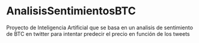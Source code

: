 # AnalisisSentimientosBTC
Proyecto de Inteligencia Artificial que se basa en un analisis de sentimiento de BTC en twitter para intentar predecir el precio en función de los tweets
